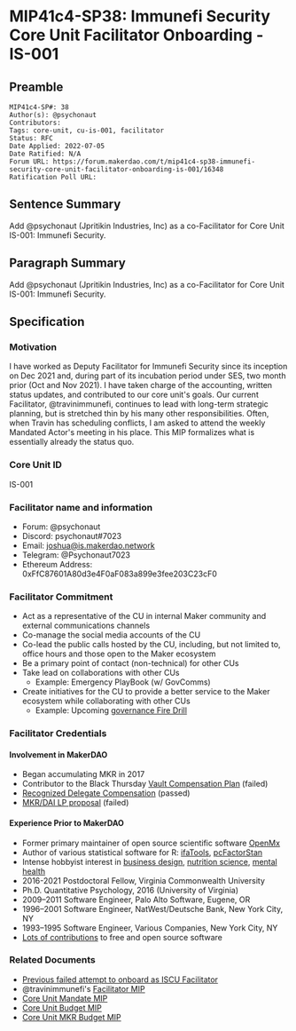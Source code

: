 # MIP41c4-SP38: Immunefi Security Core Unit Facilitator Onboarding - IS-001

## Preamble

```
MIP41c4-SP#: 38
Author(s): @psychonaut
Contributors:
Tags: core-unit, cu-is-001, facilitator
Status: RFC
Date Applied: 2022-07-05
Date Ratified: N/A
Forum URL: https://forum.makerdao.com/t/mip41c4-sp38-immunefi-security-core-unit-facilitator-onboarding-is-001/16348
Ratification Poll URL:
```

## Sentence Summary

Add @psychonaut (Jpritikin Industries, Inc) as a co-Facilitator for Core Unit IS-001: Immunefi Security.

## Paragraph Summary

Add @psychonaut (Jpritikin Industries, Inc) as a co-Facilitator for Core Unit IS-001: Immunefi Security.

## Specification

### Motivation

I have worked as Deputy Facilitator for Immunefi Security since its inception on Dec 2021 and, during part of its incubation period under SES, two month prior (Oct and Nov 2021). I have taken charge of the accounting, written status updates, and contributed to our core unit's goals. Our current Facilitator, @travinimmunefi, continues to lead with long-term strategic planning, but is stretched thin by his many other responsibilities. Often, when Travin has scheduling conflicts, I am asked to attend the weekly Mandated Actor's meeting in his place. This MIP formalizes what is essentially already the status quo.

### Core Unit ID

IS-001

### Facilitator name and information

- Forum: @psychonaut
- Discord: psychonaut#7023
- Email: joshua@is.makerdao.network
- Telegram: @Psychonaut7023
- Ethereum Address: 0xFfC87601A80d3e4F0aF083a899e3fee203C23cF0

### Facilitator Commitment

- Act as a representative of the CU in internal Maker community and external communications channels
- Co-manage the social media accounts of the CU
- Co-lead the public calls hosted by the CU, including, but not limited to, office hours and those open to the Maker ecosystem
- Be a primary point of contact (non-technical) for other CUs
- Take lead on collaborations with other CUs
    - Example: Emergency PlayBook (w/ GovComms)
- Create initiatives for the CU to provide a better service to the Maker ecosystem while collaborating with other CUs
    - Example: Upcoming [governance Fire Drill](https://forum.makerdao.com/t/fire-drill-request-for-discussion-informal-polls/13799)

### Facilitator Credentials

#### Involvement in MakerDAO

- Began accumulating MKR in 2017
- Contributor to the Black Thursday [Vault Compensation Plan](https://forum.makerdao.com/t/vault-compensation-plan-v2/3584) (failed)
- [Recognized Delegate Compensation](https://mips.makerdao.com/mips/details/MIP61) (passed)
- [MKR/DAI LP proposal](https://forum.makerdao.com/t/signal-request-allocate-20m-to-protocol-owned-uniswap-v2-mkr-dai-lp/13150) (failed)


#### Experience Prior to MakerDAO

- Former primary maintainer of open source scientific software [OpenMx](https://openmx.ssri.psu.edu/)
- Author of various statistical software for R: [ifaTools](https://cran.r-project.org/package=ifaTools), [pcFactorStan](https://cran.r-project.org/package=pcFactorStan)
- Intense hobbyist interest in [business design](https://www.bravenewwork.com/), [nutrition science](https://nutritionfacts.org/video/the-story-of-nutritionfacts-org/), [mental health](https://ifs-institute.com/)
- 2016-2021 Postdoctoral Fellow, Virginia Commonwealth University
- Ph.D. Quantitative Psychology, 2016 (University of Virginia)
- 2009–2011 Software Engineer, Palo Alto Software, Eugene, OR
- 1996–2001 Software Engineer, NatWest/Deutsche Bank, New York City, NY
- 1993–1995 Software Engineer, Various Companies, New York City, NY
- [Lots of contributions](https://github.com/jpritikin) to free and open source software

### Related Documents

- [Previous failed attempt to onboard as ISCU Facilitator](https://forum.makerdao.com/t/mip41c4-sp34-immunefi-security-core-unit-facilitator-onboarding-is-001/14610)
- @travinimmunefi's [Facilitator MIP](https://forum.makerdao.com/t/mip41c4-sp25-immunefi-security-core-unit-facilitator-onboarding-is-001/10812)
- [Core Unit Mandate MIP](https://mips.makerdao.com/mips/details/MIP39c2SP24)
- [Core Unit Budget MIP](https://mips.makerdao.com/mips/details/MIP40c3SP58)
- [Core Unit MKR Budget MIP](https://mips.makerdao.com/mips/details/MIP40c3SP41)
